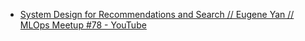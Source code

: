 - [System Design for Recommendations and Search // Eugene Yan // MLOps Meetup #78 - YouTube](https://www.youtube.com/watch?v=lh9CNRDqKBk)